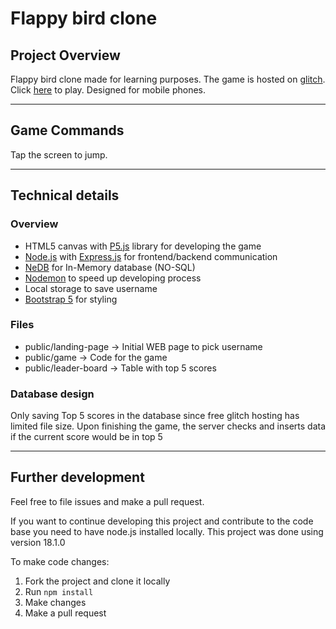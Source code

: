 # Flappy bird clone

## Project Overview

Flappy bird clone made for learning purposes. The game is hosted on [glitch](https://glitch.com/). Click [here]() to play. Designed for mobile phones.

---

## Game Commands

Tap the screen to jump.

---

## Technical details

### Overview

- HTML5 canvas with [P5.js](https://p5js.org/) library for developing the game
- [Node.js](https://nodejs.org/en/) with [Express.js](https://expressjs.com/) for frontend/backend communication
- [NeDB](https://dbdb.io/db/nedb) for In-Memory database (NO-SQL)
- [Nodemon](https://nodemon.io/) to speed up developing process
- Local storage to save username
- [Bootstrap 5](https://getbootstrap.com/) for styling

### Files

- public/landing-page -> Initial WEB page to pick username
- public/game -> Code for the game
- public/leader-board -> Table with top 5 scores

### Database design

Only saving Top 5 scores in the database since free glitch hosting has limited file size.
Upon finishing the game, the server checks and inserts data if the current score would be in top 5

---

## Further development

Feel free to file issues and make a pull request.

If you want to continue developing this project and contribute to the code base you need to have node.js installed locally. This project was done using version 18.1.0

To make code changes:

1. Fork the project and clone it locally
2. Run `npm install`
3. Make changes
4. Make a pull request
